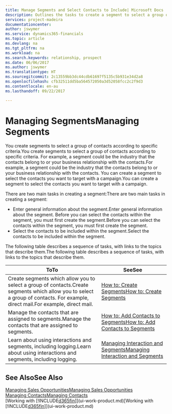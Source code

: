 ```yaml
---
title: Manage Segments and Select Contacts to Include| Microsoft Docs
description: Outlines the tasks to create a segment to select a group of contacts according to specific criteria, for example, contacts in a particular industry that you want to target.
services: project-madeira
documentationcenter: 
author: jswymer
ms.service: dynamics365-financials
ms.topic: article
ms.devlang: na
ms.tgt_pltfrm: na
ms.workload: na
ms.search.keywords: relationship, prospect
ms.date: 06/06/2017
ms.author: jswymer
ms.translationtype: HT
ms.sourcegitcommit: 2c13559bb3dc44cdb61697f5135c5b931e34d2a8
ms.openlocfilehash: cfb32511dd5ba564572050a3d52058fcc2c2f9d3
ms.contentlocale: en-au
ms.lasthandoff: 09/22/2017

---
```

# <a name="managing-segments"></a><span data-ttu-id="ed190-103">Managing Segments</span><span class="sxs-lookup"><span data-stu-id="ed190-103">Managing Segments</span></span>
<span data-ttu-id="ed190-104">You create segments to select a group of contacts according to specific criteria.</span><span class="sxs-lookup"><span data-stu-id="ed190-104">You create segments to select a group of contacts according to specific criteria.</span></span> <span data-ttu-id="ed190-105">For example, a segment could be the industry that the contacts belong to or your business relationship with the contacts.</span><span class="sxs-lookup"><span data-stu-id="ed190-105">For example, a segment could be the industry that the contacts belong to or your business relationship with the contacts.</span></span> <span data-ttu-id="ed190-106">You can create a segment to select the contacts you want to target with a campaign.</span><span class="sxs-lookup"><span data-stu-id="ed190-106">You can create a segment to select the contacts you want to target with a campaign.</span></span>

<span data-ttu-id="ed190-107">There are two main tasks in creating a segment:</span><span class="sxs-lookup"><span data-stu-id="ed190-107">There are two main tasks in creating a segment:</span></span>

* <span data-ttu-id="ed190-108">Enter general information about the segment.</span><span class="sxs-lookup"><span data-stu-id="ed190-108">Enter general information about the segment.</span></span> <span data-ttu-id="ed190-109">Before you can select the contacts within the segment, you must first create the segment.</span><span class="sxs-lookup"><span data-stu-id="ed190-109">Before you can select the contacts within the segment, you must first create the segment.</span></span>
* <span data-ttu-id="ed190-110">Select the contacts to be included within the segment.</span><span class="sxs-lookup"><span data-stu-id="ed190-110">Select the contacts to be included within the segment.</span></span>

<span data-ttu-id="ed190-111">The following table describes a sequence of tasks, with links to the topics that describe them.</span><span class="sxs-lookup"><span data-stu-id="ed190-111">The following table describes a sequence of tasks, with links to the topics that describe them.</span></span> 

| <span data-ttu-id="ed190-112">To</span><span class="sxs-lookup"><span data-stu-id="ed190-112">To</span></span> | <span data-ttu-id="ed190-113">See</span><span class="sxs-lookup"><span data-stu-id="ed190-113">See</span></span> |
| --- | --- |
| <span data-ttu-id="ed190-114">Create segments which allow you to select a group of contacts.</span><span class="sxs-lookup"><span data-stu-id="ed190-114">Create segments which allow you to select a group of contacts.</span></span> <span data-ttu-id="ed190-115">For example, direct mail.</span><span class="sxs-lookup"><span data-stu-id="ed190-115">For example, direct mail.</span></span> |[<span data-ttu-id="ed190-116">How to: Create Segments</span><span class="sxs-lookup"><span data-stu-id="ed190-116">How to: Create Segments</span></span>](marketing-how-create-segment.md) |
| <span data-ttu-id="ed190-117">Manage the contacts that are assigned to segments.</span><span class="sxs-lookup"><span data-stu-id="ed190-117">Manage the contacts that are assigned to segments.</span></span> |[<span data-ttu-id="ed190-118">How to: Add Contacts to Segments</span><span class="sxs-lookup"><span data-stu-id="ed190-118">How to: Add Contacts to Segments</span></span>](marketing-add-contact-segment.md) |
| <span data-ttu-id="ed190-119">Learn about using interactions and segments, including logging.</span><span class="sxs-lookup"><span data-stu-id="ed190-119">Learn about using interactions and segments, including logging.</span></span> |[<span data-ttu-id="ed190-120">Managing Interaction and Segments</span><span class="sxs-lookup"><span data-stu-id="ed190-120">Managing Interaction and Segments</span></span>](marketing-interaction-segments.md) |

## <a name="see-also"></a><span data-ttu-id="ed190-121">See Also</span><span class="sxs-lookup"><span data-stu-id="ed190-121">See Also</span></span>
[<span data-ttu-id="ed190-122">Managing Sales Opportunities</span><span class="sxs-lookup"><span data-stu-id="ed190-122">Managing Sales Opportunities</span></span>](marketing-manage-sales-opportunities.md)  
[<span data-ttu-id="ed190-123">Managing Contacts</span><span class="sxs-lookup"><span data-stu-id="ed190-123">Managing Contacts</span></span>](marketing-contacts.md)  
<span data-ttu-id="ed190-124">[Working with [!INCLUDE[d365fin](includes/d365fin_md.md)]](ui-work-product.md)</span><span class="sxs-lookup"><span data-stu-id="ed190-124">[Working with [!INCLUDE[d365fin](includes/d365fin_md.md)]](ui-work-product.md)</span></span>

